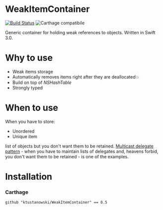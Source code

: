 # WeakItemContainer
[![Build Status](https://travis-ci.org/ktustanowski/WeakItemContainer.svg?branch=master)](https://travis-ci.org/ktustanowski/WeakItemContainer)
![Carthage compatibile](https://camo.githubusercontent.com/3dc8a44a2c3f7ccd5418008d1295aae48466c141/68747470733a2f2f696d672e736869656c64732e696f2f62616467652f43617274686167652d636f6d70617469626c652d3442433531442e7376673f7374796c653d666c6174)

Generic container for holding weak references to objects. Written in Swift 3.0.
# Why to use
* Weak items storage
* Automatically removes items right after they are deallocated💥
* Build on top of *NSHashTable*
* Strongly typed

# When to use
When you have to store: 
* Unordered
* Unique item

list of objects but you don't want them to be retained. [Multicast delegate pattern](http://blog.scottlogic.com/2012/11/19/a-multicast-delegate-pattern-for-ios-controls.html) - when you have to maintain lists of delegates and, heavens forbid, you don't want them to be retained - is one of the examples. 
# Installation
### Carthage
```
github "ktustanowski/WeakItemContainer" == 0.5
```
